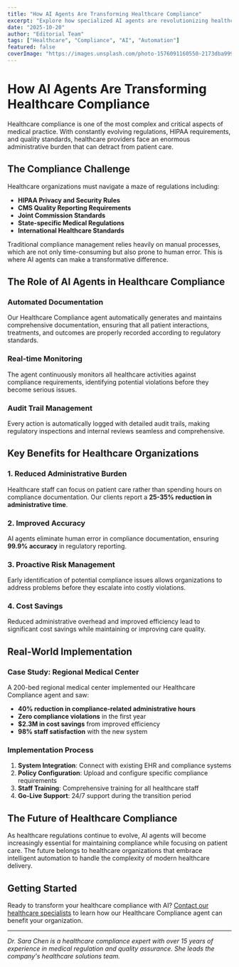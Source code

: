 ```yaml
---
title: "How AI Agents Are Transforming Healthcare Compliance"
excerpt: "Explore how specialized AI agents are revolutionizing healthcare compliance, reducing administrative burden, and improving patient outcomes."
date: "2025-10-20"
author: "Editorial Team"
tags: ["Healthcare", "Compliance", "AI", "Automation"]
featured: false
coverImage: "https://images.unsplash.com/photo-1576091160550-2173dba999ef?q=80&w=1170&auto=format&fit=crop&ixlib=rb-4.1.0&ixid=M3wxMjA3fDB8MHxwaG90by1wYWdlfHx8fGVufDB8fHx8fA%3D%3D"
---
```


# How AI Agents Are Transforming Healthcare Compliance

Healthcare compliance is one of the most complex and critical aspects of medical practice. With constantly evolving regulations, HIPAA requirements, and quality standards, healthcare providers face an enormous administrative burden that can detract from patient care.

## The Compliance Challenge

Healthcare organizations must navigate a maze of regulations including:

- **HIPAA Privacy and Security Rules**
- **CMS Quality Reporting Requirements**
- **Joint Commission Standards**
- **State-specific Medical Regulations**
- **International Healthcare Standards**

Traditional compliance management relies heavily on manual processes, which are not only time-consuming but also prone to human error. This is where AI agents can make a transformative difference.

## The Role of AI Agents in Healthcare Compliance

### Automated Documentation

Our Healthcare Compliance agent automatically generates and maintains comprehensive documentation, ensuring that all patient interactions, treatments, and outcomes are properly recorded according to regulatory standards.

### Real-time Monitoring

The agent continuously monitors all healthcare activities against compliance requirements, identifying potential violations before they become serious issues.

### Audit Trail Management

Every action is automatically logged with detailed audit trails, making regulatory inspections and internal reviews seamless and comprehensive.

## Key Benefits for Healthcare Organizations

### 1. Reduced Administrative Burden

Healthcare staff can focus on patient care rather than spending hours on compliance documentation. Our clients report a **25-35% reduction in administrative time**.

### 2. Improved Accuracy

AI agents eliminate human error in compliance documentation, ensuring **99.9% accuracy** in regulatory reporting.

### 3. Proactive Risk Management

Early identification of potential compliance issues allows organizations to address problems before they escalate into costly violations.

### 4. Cost Savings

Reduced administrative overhead and improved efficiency lead to significant cost savings while maintaining or improving care quality.

## Real-World Implementation

### Case Study: Regional Medical Center

A 200-bed regional medical center implemented our Healthcare Compliance agent and saw:

- **40% reduction in compliance-related administrative hours**
- **Zero compliance violations** in the first year
- **$2.3M in cost savings** from improved efficiency
- **98% staff satisfaction** with the new system

### Implementation Process

1. **System Integration**: Connect with existing EHR and compliance systems
2. **Policy Configuration**: Upload and configure specific compliance requirements
3. **Staff Training**: Comprehensive training for all healthcare staff
4. **Go-Live Support**: 24/7 support during the transition period

## The Future of Healthcare Compliance

As healthcare regulations continue to evolve, AI agents will become increasingly essential for maintaining compliance while focusing on patient care. The future belongs to healthcare organizations that embrace intelligent automation to handle the complexity of modern healthcare delivery.

## Getting Started

Ready to transform your healthcare compliance with AI? [Contact our healthcare specialists](/#contact) to learn how our Healthcare Compliance agent can benefit your organization.

---

_Dr. Sara Chen is a healthcare compliance expert with over 15 years of experience in medical regulation and quality assurance. She leads the company's healthcare solutions team._
